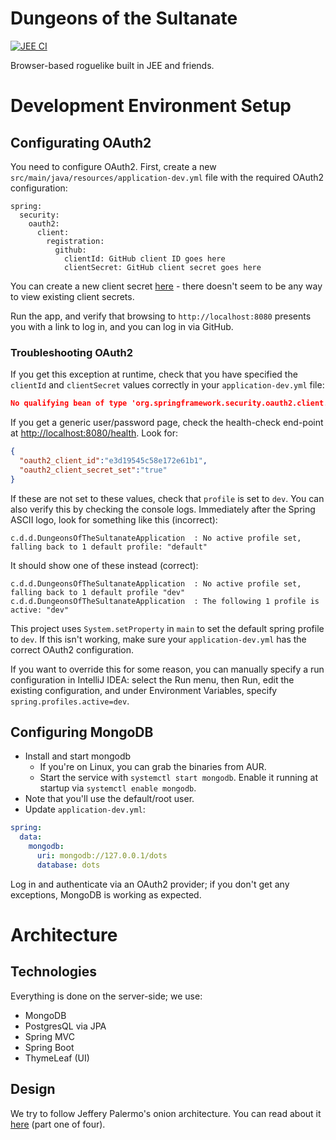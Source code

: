 # Dungeons of the Sultanate

[![JEE CI](https://github.com/nightblade9/dungeons-of-the-sultanate/actions/workflows/ci.yml/badge.svg)](https://github.com/nightblade9/dungeons-of-the-sultanate/actions/workflows/ci.yml)

Browser-based roguelike built in JEE and friends.

# Development Environment Setup

## Configurating OAuth2

You need to configure OAuth2. First, create a new `src/main/java/resources/application-dev.yml` file with the required OAuth2 configuration:

```
spring:
  security:
    oauth2:
      client:
        registration:
          github:
            clientId: GitHub client ID goes here
            clientSecret: GitHub client secret goes here
```

You can create a new client secret [here](https://github.com/settings/developers) - there doesn't seem to be any way to view existing client secrets.

Run the app, and verify that browsing to `http://localhost:8080` presents you with a link to log in, and you can log in via GitHub.

### Troubleshooting OAuth2

If you get this exception at runtime, check that you have specified the `clientId` and `clientSecret` values correctly in your `application-dev.yml` file:

```json
No qualifying bean of type 'org.springframework.security.oauth2.client.registration.ClientRegistrationRepository' available
```

If you get a generic user/password page, check the health-check end-point at [http://localhost:8080/health](http://localhost:8080/health). Look for:

```json
{
  "oauth2_client_id":"e3d19545c58e172e61b1",
  "oauth2_client_secret_set":"true"
}
```

If these are not set to these values, check that `profile` is set to `dev`.  You can also verify this by checking the console logs. Immediately after the Spring ASCII logo, look for something like this (incorrect):

```
c.d.d.DungeonsOfTheSultanateApplication  : No active profile set, falling back to 1 default profile: "default"
```

It should show one of these instead (correct):

```
c.d.d.DungeonsOfTheSultanateApplication  : No active profile set, falling back to 1 default profile "dev"
c.d.d.DungeonsOfTheSultanateApplication  : The following 1 profile is active: "dev"
```

This project uses `System.setProperty` in `main` to set the default spring profile to `dev`. If this isn't working, make sure your `application-dev.yml` has the correct OAuth2 configuration.

If you want to override this for some reason, you can manually specify a run configuration in IntelliJ IDEA: select the Run menu, then Run, edit the existing configuration, and under Environment Variables, specify `spring.profiles.active=dev`.

## Configuring MongoDB

- Install and start mongodb 
  - If you're on Linux, you can grab the binaries from AUR.
  - Start the service with `systemctl start mongodb`. Enable it running at startup via `systemctl enable mongodb`.
- Note that you'll use the default/root user.
- Update `application-dev.yml`:

```yaml
spring:
  data:
    mongodb:
      uri: mongodb://127.0.0.1/dots
      database: dots
```

Log in and authenticate via an OAuth2 provider; if you don't get any exceptions, MongoDB is working as expected.

# Architecture

## Technologies

Everything is done on the server-side; we use:

- MongoDB
- PostgresQL via JPA
- Spring MVC
- Spring Boot
- ThymeLeaf (UI)

## Design

We try to follow Jeffery Palermo's onion architecture. You can read about it [here](https://jeffreypalermo.com/2008/07/the-onion-architecture-part-1/) (part one of four).
